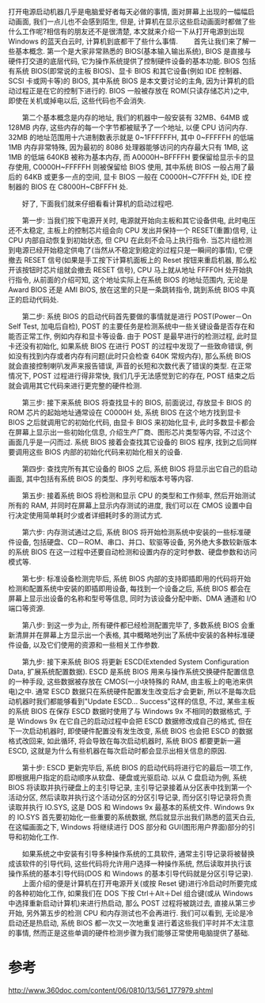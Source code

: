 打开电源启动机器几乎是电脑爱好者每天必做的事情, 面对屏幕上出现的一幅幅启动画面, 我们一点儿也不会感到陌生, 但是, 计算机在显示这些启动画面时都做了些什么工作呢?相信有的朋友还不是很清楚, 本文就来介绍一下从打开电源到出现 Windows 的蓝天白云时, 计算机到底都干了些什么事情.
　　首先让我们来了解一些基本概念. 第一个是大家非常熟悉的 BIOS(基本输入输出系统), BIOS 是直接与硬件打交道的底层代码, 它为操作系统提供了控制硬件设备的基本功能. BIOS 包括有系统 BIOS(即常说的主板 BIOS)、显卡 BIOS 和其它设备(例如 IDE 控制器、SCSI 卡或网卡等)的 BIOS, 其中系统 BIOS 是本文要讨论的主角, 因为计算机的启动过程正是在它的控制下进行的. BIOS 一般被存放在 ROM(只读存储芯片)之中, 即使在关机或掉电以后, 这些代码也不会消失.

　　第二个基本概念是内存的地址, 我们的机器中一般安装有 32MB、64MB 或 128MB 内存, 这些内存的每一个字节都被赋予了一个地址, 以便 CPU 访问内存. 32MB 的地址范围用十六进制数表示就是 0~1FFFFFFH, 其中 0~FFFFFH 的低端 1MB 内存非常特殊, 因为最初的 8086 处理器能够访问的内存最大只有 1MB, 这 1MB 的低端 640KB 被称为基本内存, 而 A0000H~BFFFFH 要保留给显示卡的显存使用, C0000H~FFFFFH 则被保留给 BIOS 使用, 其中系统 BIOS 一般占用了最后的 64KB 或更多一点的空间, 显卡 BIOS 一般在 C0000H~C7FFFH 处, IDE 控制器的 BIOS 在 C8000H~CBFFFH 处.

　　好了, 下面我们就来仔细看看计算机的启动过程吧.

　　第一步:  当我们按下电源开关时, 电源就开始向主板和其它设备供电, 此时电压还不太稳定, 主板上的控制芯片组会向 CPU 发出并保持一个 RESET(重置)信号, 让 CPU 内部自动恢复到初始状态, 但 CPU 在此刻不会马上执行指令. 当芯片组检测到电源已经开始稳定供电了(当然从不稳定到稳定的过程只是一瞬间的事情), 它便撤去 RESET 信号(如果是手工按下计算机面板上的 Reset 按钮来重启机器, 那么松开该按钮时芯片组就会撤去 RESET 信号), CPU 马上就从地址 FFFF0H 处开始执行指令, 从前面的介绍可知, 这个地址实际上在系统 BIOS 的地址范围内, 无论是 Award BIOS 还是 AMI BIOS, 放在这里的只是一条跳转指令, 跳到系统 BIOS 中真正的启动代码处.

　　第二步:  系统 BIOS 的启动代码首先要做的事情就是进行 POST(Power－On Self Test, 加电后自检), POST 的主要任务是检测系统中一些关键设备是否存在和能否正常工作, 例如内存和显卡等设备. 由于 POST 是最早进行的检测过程, 此时显卡还没有初始化, 如果系统 BIOS 在进行 POST 的过程中发现了一些致命错误, 例如没有找到内存或者内存有问题(此时只会检查 640K 常规内存), 那么系统 BIOS 就会直接控制喇叭发声来报告错误, 声音的长短和次数代表了错误的类型. 在正常情况下, POST 过程进行得非常快, 我们几乎无法感觉到它的存在, POST 结束之后就会调用其它代码来进行更完整的硬件检测.

　　第三步:  接下来系统 BIOS 将查找显卡的 BIOS, 前面说过, 存放显卡 BIOS 的 ROM 芯片的起始地址通常设在 C0000H 处, 系统 BIOS 在这个地方找到显卡 BIOS 之后就调用它的初始化代码, 由显卡 BIOS 来初始化显卡, 此时多数显卡都会在屏幕上显示出一些初始化信息, 介绍生产厂商、图形芯片类型等内容, 不过这个画面几乎是一闪而过. 系统 BIOS 接着会查找其它设备的 BIOS 程序, 找到之后同样要调用这些 BIOS 内部的初始化代码来初始化相关的设备.

　　第四步:  查找完所有其它设备的 BIOS 之后, 系统 BIOS 将显示出它自己的启动画面, 其中包括有系统 BIOS 的类型、序列号和版本号等内容.

　　第五步:  接着系统 BIOS 将检测和显示 CPU 的类型和工作频率, 然后开始测试所有的 RAM, 并同时在屏幕上显示内存测试的进度, 我们可以在 CMOS 设置中自行决定使用简单耗时少或者详细耗时多的测试方式.

　　第六步:  内存测试通过之后, 系统 BIOS 将开始检测系统中安装的一些标准硬件设备, 包括硬盘、CD－ROM、串口、并口、软驱等设备, 另外绝大多数较新版本的系统 BIOS 在这一过程中还要自动检测和设置内存的定时参数、硬盘参数和访问模式等.

　　第七步:  标准设备检测完毕后, 系统 BIOS 内部的支持即插即用的代码将开始检测和配置系统中安装的即插即用设备, 每找到一个设备之后, 系统 BIOS 都会在屏幕上显示出设备的名称和型号等信息, 同时为该设备分配中断、DMA 通道和 I/O 端口等资源.

　　第八步:  到这一步为止, 所有硬件都已经检测配置完毕了, 多数系统 BIOS 会重新清屏并在屏幕上方显示出一个表格, 其中概略地列出了系统中安装的各种标准硬件设备, 以及它们使用的资源和一些相关工作参数.

　　第九步:  接下来系统 BIOS 将更新 ESCD(Extended System Configuration Data, 扩展系统配置数据). ESCD 是系统 BIOS 用来与操作系统交换硬件配置信息的一种手段, 这些数据被存放在 CMOS(一小块特殊的 RAM, 由主板上的电池来供电)之中. 通常 ESCD 数据只在系统硬件配置发生改变后才会更新, 所以不是每次启动机器时我们都能够看到"Update ESCD... Success"这样的信息, 不过, 某些主板的系统 BIOS 在保存 ESCD 数据时使用了与 Windows 9x 不相同的数据格式, 于是 Windows 9x 在它自己的启动过程中会把 ESCD 数据修改成自己的格式, 但在下一次启动机器时, 即使硬件配置没有发生改变, 系统 BIOS 也会把 ESCD 的数据格式改回来, 如此循环, 将会导致在每次启动机器时, 系统 BIOS 都要更新一遍 ESCD, 这就是为什么有些机器在每次启动时都会显示出相关信息的原因.

　　第十步:  ESCD 更新完毕后, 系统 BIOS 的启动代码将进行它的最后一项工作, 即根据用户指定的启动顺序从软盘、硬盘或光驱启动. 以从 C 盘启动为例, 系统 BIOS 将读取并执行硬盘上的主引导记录, 主引导记录接着从分区表中找到第一个活动分区, 然后读取并执行这个活动分区的分区引导记录, 而分区引导记录将负责读取并执行 IO.SYS, 这是 DOS 和 Windows 9x 最基本的系统文件. Windows 9x 的 IO.SYS 首先要初始化一些重要的系统数据, 然后就显示出我们熟悉的蓝天白云, 在这幅画面之下, Windows 将继续进行 DOS 部分和 GUI(图形用户界面)部分的引导和初始化工作.

　　如果系统之中安装有引导多种操作系统的工具软件, 通常主引导记录将被替换成该软件的引导代码, 这些代码将允许用户选择一种操作系统, 然后读取并执行该操作系统的基本引导代码(DOS 和 Windows 的基本引导代码就是分区引导记录).  　　上面介绍的便是计算机在打开电源开关(或按 Reset 键)进行冷启动时所要完成的各种初始化工作, 如果我们在 DOS 下按 Ctrl＋Alt＋Del 组合键(或从 Windows 中选择重新启动计算机)来进行热启动, 那么 POST 过程将被跳过去, 直接从第三步开始, 另外第五步的检测 CPU 和内存测试也不会再进行. 我们可以看到, 无论是冷启动还是热启动, 系统 BIOS 都一次又一次地重复进行着这些我们平时并不太注意的事情, 然而正是这些单调的硬件检测步骤为我们能够正常使用电脑提供了基础.

# 参考

http://www.360doc.com/content/06/0810/13/561_177979.shtml